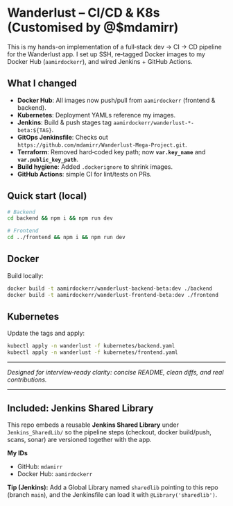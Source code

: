 # Wanderlust – CI/CD & K8s (Customised by @$mdamirr)

This is my hands-on implementation of a full‑stack dev → CI → CD pipeline for the Wanderlust app.
I set up SSH, re‑tagged Docker images to my Docker Hub (`aamirdockerr`), and wired Jenkins + GitHub Actions.

## What I changed
- **Docker Hub**: All images now push/pull from `aamirdockerr` (frontend & backend).
- **Kubernetes**: Deployment YAMLs reference my images.
- **Jenkins**: Build & push stages tag `aamirdockerr/wanderlust-*-beta:${TAG}`.
- **GitOps Jenkinsfile**: Checks out `https://github.com/mdamirr/Wanderlust-Mega-Project.git`.
- **Terraform**: Removed hard‑coded key path; now **`var.key_name`** and **`var.public_key_path`**.
- **Build hygiene**: Added `.dockerignore` to shrink images.
- **GitHub Actions**: simple CI for lint/tests on PRs.

## Quick start (local)
```bash
# Backend
cd backend && npm i && npm run dev

# Frontend
cd ../frontend && npm i && npm run dev
```

## Docker
Build locally:
```bash
docker build -t aamirdockerr/wanderlust-backend-beta:dev ./backend
docker build -t aamirdockerr/wanderlust-frontend-beta:dev ./frontend
```

## Kubernetes
Update the tags and apply:
```bash
kubectl apply -n wanderlust -f kubernetes/backend.yaml
kubectl apply -n wanderlust -f kubernetes/frontend.yaml
```

---
*Designed for interview‑ready clarity: concise README, clean diffs, and real contributions.*

---

## Included: Jenkins Shared Library
This repo embeds a reusable **Jenkins Shared Library** under `Jenkins_SharedLib/` so the pipeline steps (checkout, docker build/push, scans, sonar) are versioned together with the app.

**My IDs**
- GitHub: `mdamirr`
- Docker Hub: `aamirdockerr`

**Tip (Jenkins):** Add a Global Library named `sharedlib` pointing to this repo (branch `main`), and the Jenkinsfile can load it with `@Library('sharedlib')`.
